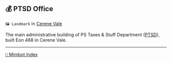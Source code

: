 ## 💰 PTSD Office

`🖼️ Landmark` in [Cerene Vale](<https://zeithalt.github.io/r/cerene_vale.html>)

The main administrative building of PS Taxes & Stuff Department ([PTSD](<https://zeithalt.github.io/r/ptsd.html>)), built Eon 468 in Cerene Vale.

-----
[`📑` Mimbot Index](<https://zeithalt.github.io/r/#aaf0>)
<!---
keywords: ps, cerene, vale, taxes, stuff, department, ptsd
aliases: 
-->